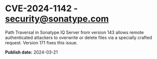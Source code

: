 # CVE-2024-1142 - security@sonatype.com

Path Traversal in Sonatype IQ Server from version 143 allows remote authenticated attackers to overwrite or delete files via a specially crafted request. Version 171 fixes this issue.

**Publish date:** 2024-03-21
